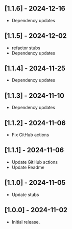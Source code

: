 ## [1.1.6] - 2024-12-16

* Dependency updates

## [1.1.5] - 2024-12-02

* refactor stubs
* Dependency updates

## [1.1.4] - 2024-11-25

* Dependency updates

## [1.1.3] - 2024-11-10

* Dependency updates

## [1.1.2] - 2024-11-06

* Fix GitHub actions

## [1.1.1] - 2024-11-06

* Update GitHub actions
* Update Readme

## [1.1.0] - 2024-11-05

* Update stubs

## [1.0.0] - 2024-11-02

* Initial release.
